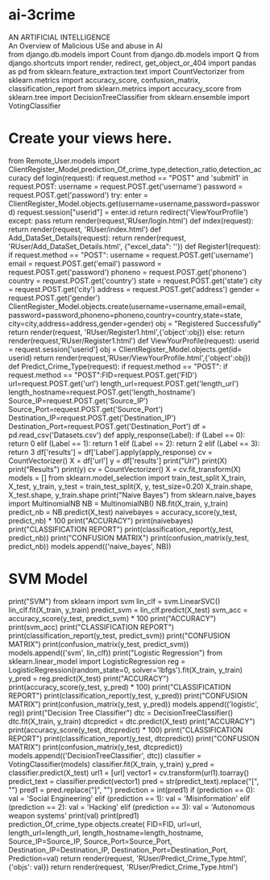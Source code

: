 # ai-3crime
AN ARTIFICIAL INTELLIGENCE
<br>
An Overview of Malicious USe and abuse in AI
<br>
from django.db.models import Count
from django.db.models import Q
from django.shortcuts import render, redirect, get_object_or_404
import pandas as pd
from sklearn.feature_extraction.text import CountVectorizer
from sklearn.metrics import accuracy_score, confusion_matrix, classification_report
from sklearn.metrics import accuracy_score
from sklearn.tree import DecisionTreeClassifier
from sklearn.ensemble import VotingClassifier
# Create your views here.
from Remote_User.models import
ClientRegister_Model,prediction_Of_crime_type,detection_ratio,detection_accuracy
def login(request):
if request.method == "POST" and 'submit1' in request.POST:
username = request.POST.get('username')
password = request.POST.get('password')
try:
enter =
ClientRegister_Model.objects.get(username=username,password=password)
request.session["userid"] = enter.id
return redirect('ViewYourProfile')
except:
pass
return render(request,'RUser/login.html')
def index(request):
return render(request, 'RUser/index.html')
def Add_DataSet_Details(request):
return render(request, 'RUser/Add_DataSet_Details.html', {"excel_data": ''})
def Register1(request):
if request.method == "POST":
username = request.POST.get('username')
email = request.POST.get('email')
password = request.POST.get('password')
phoneno = request.POST.get('phoneno')
country = request.POST.get('country')
state = request.POST.get('state')
city = request.POST.get('city')
address = request.POST.get('address')
gender = request.POST.get('gender')
ClientRegister_Model.objects.create(username=username,email=email,
password=password,phoneno=phoneno,country=country,state=state,
city=city,address=address,gender=gender)
obj = "Registered Successfully"
return render(request, 'RUser/Register1.html',{'object':obj})
else:
return render(request,'RUser/Register1.html')
def ViewYourProfile(request):
userid = request.session['userid']
obj = ClientRegister_Model.objects.get(id= userid)
return render(request,'RUser/ViewYourProfile.html',{'object':obj})
def Predict_Crime_Type(request):
if request.method == "POST":
if request.method == "POST":FID=request.POST.get('FID')
url=request.POST.get('url')
length_url=request.POST.get('length_url')
length_hostname=request.POST.get('length_hostname')
Source_IP=request.POST.get('Source_IP')
Source_Port=request.POST.get('Source_Port')
Destination_IP=request.POST.get('Destination_IP')
Destination_Port=request.POST.get('Destination_Port')
df = pd.read_csv('Datasets.csv')
def apply_response(Label):
if (Label == 0):
return 0
elif (Label == 1):
return 1
elif (Label == 2):
return 2
elif (Label == 3):
return 3
df['results'] = df['Label'].apply(apply_response)
cv = CountVectorizer()
X = df['url']
y = df['results']
print("Url")
print(X)
print("Results")
print(y)
cv = CountVectorizer()
X = cv.fit_transform(X)
models = []
from sklearn.model_selection import train_test_split
X_train, X_test, y_train, y_test = train_test_split(X, y, test_size=0.20)
X_train.shape, X_test.shape, y_train.shape
print("Naive Bayes")
from sklearn.naive_bayes import MultinomialNB
NB = MultinomialNB()
NB.fit(X_train, y_train)
predict_nb = NB.predict(X_test)
naivebayes = accuracy_score(y_test, predict_nb) * 100
print("ACCURACY")
print(naivebayes)
print("CLASSIFICATION REPORT")
print(classification_report(y_test, predict_nb))
print("CONFUSION MATRIX")
print(confusion_matrix(y_test, predict_nb))
models.append(('naive_bayes', NB))
# SVM Model
print("SVM")
from sklearn import svm
lin_clf = svm.LinearSVC()
lin_clf.fit(X_train, y_train)
predict_svm = lin_clf.predict(X_test)
svm_acc = accuracy_score(y_test, predict_svm) * 100
print("ACCURACY")
print(svm_acc)
print("CLASSIFICATION REPORT")
print(classification_report(y_test, predict_svm))
print("CONFUSION MATRIX")
print(confusion_matrix(y_test, predict_svm))
models.append(('svm', lin_clf))
print("Logistic Regression")
from sklearn.linear_model import LogisticRegression
reg = LogisticRegression(random_state=0, solver='lbfgs').fit(X_train, y_train)
y_pred = reg.predict(X_test)
print("ACCURACY")
print(accuracy_score(y_test, y_pred) * 100)
print("CLASSIFICATION REPORT")
print(classification_report(y_test, y_pred))
print("CONFUSION MATRIX")
print(confusion_matrix(y_test, y_pred))
models.append(('logistic', reg))
print("Decision Tree Classifier")
dtc = DecisionTreeClassifier()
dtc.fit(X_train, y_train)
dtcpredict = dtc.predict(X_test)
print("ACCURACY")
print(accuracy_score(y_test, dtcpredict) * 100)
print("CLASSIFICATION REPORT")
print(classification_report(y_test, dtcpredict))
print("CONFUSION MATRIX")
print(confusion_matrix(y_test, dtcpredict))
models.append(('DecisionTreeClassifier', dtc))
classifier = VotingClassifier(models)
classifier.fit(X_train, y_train)
y_pred = classifier.predict(X_test)
url1 = [url]
vector1 = cv.transform(url1).toarray()
predict_text = classifier.predict(vector1)
pred = str(predict_text).replace("[", "")
pred1 = pred.replace("]", "")
prediction = int(pred1)
if (prediction == 0):
val = 'Social Engineering'
elif (prediction == 1):
val = 'Misinformation'
elif (prediction == 2):
val = 'Hacking'
elif (prediction == 3):
val = 'Autonomous weapon systems'
print(val)
print(pred1)
prediction_Of_crime_type.objects.create(
FID=FID,
url=url,
length_url=length_url,
length_hostname=length_hostname,
Source_IP=Source_IP,
Source_Port=Source_Port,
Destination_IP=Destination_IP,
Destination_Port=Destination_Port,
Prediction=val)
return render(request, 'RUser/Predict_Crime_Type.html',{'objs': val})
return render(request, 'RUser/Predict_Crime_Type.html')

